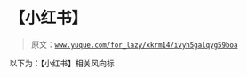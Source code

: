 # 【小红书】

> 原文：[`www.yuque.com/for_lazy/xkrm14/ivyh5galqyg59boa`](https://www.yuque.com/for_lazy/xkrm14/ivyh5galqyg59boa)

以下为：【小红书】相关风向标 


